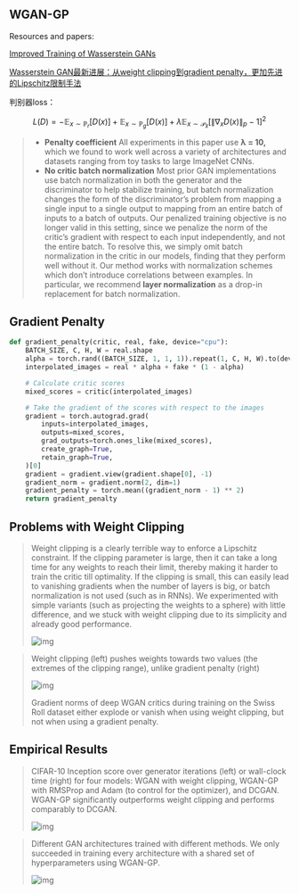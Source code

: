 ## WGAN-GP

Resources and papers:

[Improved Training of Wasserstein GANs](https://arxiv.org/abs/1704.00028)

[Wasserstein GAN最新进展：从weight clipping到gradient penalty，更加先进的Lipschitz限制手法](https://www.zhihu.com/question/52602529/answer/158727900)

判别器loss：

$$L(D)=-\mathbb{E}_{x\sim\mathbb{P}_r}[D(x)]+\mathbb{E}_{x\sim\mathbb{P}_g}[D(x)]+\lambda\mathbb{E}_{x\sim \mathcal{P}_{\hat{x}}}[\|\nabla_xD(x)\|_p-1]^2$$

> * **Penalty coefficient** All experiments in this paper use **λ = 10,** which we found to work well across a variety of architectures and datasets ranging from toy tasks to large ImageNet CNNs.
> * **No critic batch normalization** Most prior GAN implementations use batch normalization in both the generator and the discriminator to help stabilize training, but batch normalization changes the form of the discriminator’s problem from mapping a single input to a single output to mapping from an entire batch of inputs to a batch of outputs. Our penalized training objective is no longer valid in this setting, since we penalize the norm of the critic’s gradient with respect to each input independently, and not the entire batch. To resolve this, we simply omit batch normalization in the critic in our models, finding that they perform well without it. Our method works with normalization schemes which don’t introduce correlations between examples. In particular, we recommend **layer normalization** as a drop-in replacement for batch normalization.

## Gradient Penalty

```python
def gradient_penalty(critic, real, fake, device="cpu"):
    BATCH_SIZE, C, H, W = real.shape
    alpha = torch.rand((BATCH_SIZE, 1, 1, 1)).repeat(1, C, H, W).to(device)
    interpolated_images = real * alpha + fake * (1 - alpha)

    # Calculate critic scores
    mixed_scores = critic(interpolated_images)

    # Take the gradient of the scores with respect to the images
    gradient = torch.autograd.grad(
        inputs=interpolated_images,
        outputs=mixed_scores,
        grad_outputs=torch.ones_like(mixed_scores),
        create_graph=True,
        retain_graph=True,
    )[0]
    gradient = gradient.view(gradient.shape[0], -1)
    gradient_norm = gradient.norm(2, dim=1)
    gradient_penalty = torch.mean((gradient_norm - 1) ** 2)
    return gradient_penalty
```

## Problems with Weight Clipping

> Weight clipping is a clearly terrible way to enforce a Lipschitz constraint. If the clipping parameter is large, then it can take a long time for any weights to reach their limit, thereby making it harder to train the critic till optimality. If the clipping is small, this can easily lead to vanishing gradients when the number of layers is big, or batch normalization is not used (such as in RNNs). We experimented with simple variants (such as projecting the weights to a sphere) with little difference, and we stuck with weight clipping due to its simplicity and already good performance.
>
> ![img](https://pic1.zhimg.com/80/v2-27afb895eea82f5392b19ca770865b96_720w.webp?source=1940ef5c)

> Weight clipping (left) pushes weights towards two values (the extremes of the clipping range), unlike gradient penalty (right)
>
> ![img](https://pic1.zhimg.com/80/v2-34114a10c56518d606c1b5dd77f64585_720w.webp?source=1940ef5c)
>
> Gradient norms of deep WGAN critics during training on the Swiss Roll dataset either explode or vanish when using weight clipping, but not when using a gradient penalty.

## Empirical Results

> CIFAR-10 Inception score over generator iterations (left) or wall-clock time (right) for four models: WGAN with weight clipping, WGAN-GP with RMSProp and Adam (to control for the optimizer), and DCGAN. WGAN-GP significantly outperforms weight clipping and performs comparably to DCGAN.
>
> ![img](https://pic1.zhimg.com/80/v2-5b01ef93f60a14e7fa10dbea2b620627_720w.webp?source=1940ef5c)

>  Different GAN architectures trained with different methods. We only succeeded in training every architecture with a shared set of hyperparameters using WGAN-GP.
>
> ![img](https://picx.zhimg.com/80/v2-e0a3d86ccfa101a4d3fee1c0cef96a81_720w.webp?source=1940ef5c)